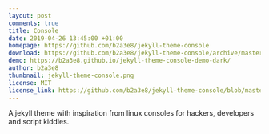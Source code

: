 ```yaml
---
layout: post
comments: true
title: Console
date: 2019-04-26 13:45:00 +01:00
homepage: https://github.com/b2a3e8/jekyll-theme-console
download: https://github.com/b2a3e8/jekyll-theme-console/archive/master.zip
demo: https://b2a3e8.github.io/jekyll-theme-console-demo-dark/
author: b2a3e8
thumbnail: jekyll-theme-console.png
license: MIT
license_link: https://github.com/b2a3e8/jekyll-theme-console/blob/master/LICENSE.txt
---
```


A jekyll theme with inspiration from linux consoles for hackers, developers and script kiddies.
